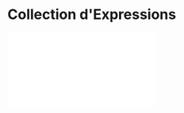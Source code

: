 # Collection d'Expressions

<embed src="../workflow-dynamic-calculation/collection.md#L3-L999"></embed>
